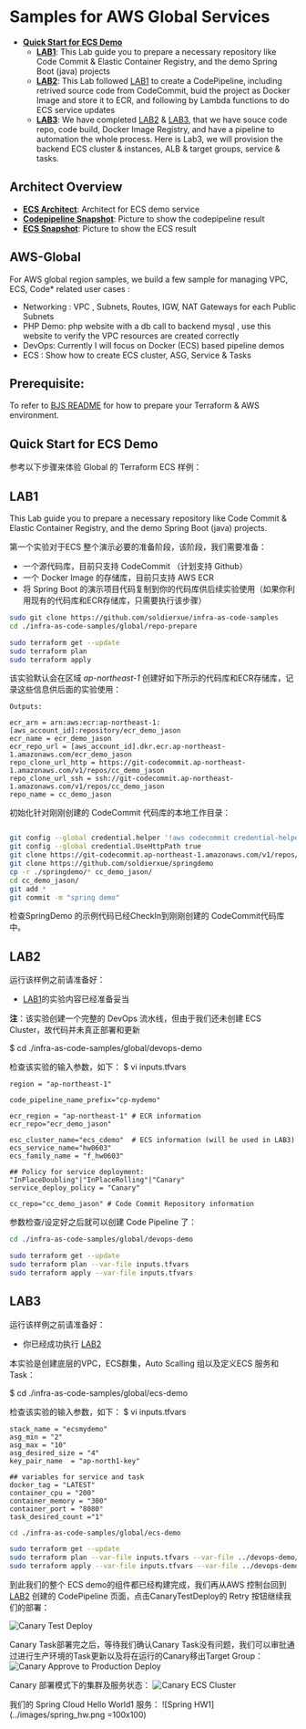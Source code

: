 Samples for AWS Global Services
===============================
- **[Quick Start for ECS Demo](#quick-start-ecs)**
  - **[LAB1](#lab1)**: This Lab guide you to prepare a necessary repository like Code Commit & Elastic Container Registry, and the demo Spring Boot (java) projects
  - [**LAB2**](#lab2): This Lab followed [LAB1](#lab1) to create a CodePipeline, including retrived source code from CodeCommit, buid the project as Docker Image and store it to ECR, and following by Lambda functions to do ECS service updates
  - [**LAB3**](#lab3): We have completed [LAB2](#lab2) & [LAB3](#lab3), that we have souce code repo, code build, Docker Image Registry, and have a pipeline to automation the whole process. Here is Lab3, we will provision the backend ECS cluster & instances, ALB & target groups, service & tasks.

Architect Overview
------------------
- **[ECS Architect](#ecs-architect)**: Architect for ECS demo service
- **[Codepipeline Snapshot](#codepipeline-snapshot)**: Picture to show the codepipeline result
- **[ECS Snapshot](#ecs-snapshot)**: Picture to show the ECS result


AWS-Global
---------
For AWS global region samples, we build a few sample for managing VPC, ECS, Code* related user cases :

- Networking : VPC , Subnets, Routes, IGW, NAT Gateways for each Public Subnets
- PHP Demo: php website with a db call to backend mysql , use this website to verify the VPC resources are created correctly
- DevOps: Currently I will focus on Docker (ECS) based pipeline demos
- ECS : Show how to create ECS cluster, ASG, Service & Tasks


Prerequisite:
-------------
To refer to [BJS README](https://github.com/soldierxue/infra-as-code-samples) for how to prepare your Terraform & AWS environment.


Quick Start for ECS Demo
------------------------

参考以下步骤来体验 Global 的 Terraform ECS 样例：

LAB1
----
This Lab guide you to prepare a necessary repository like Code Commit & Elastic Container Registry, and the demo Spring Boot (java) projects.

第一个实验对于ECS 整个演示必要的准备阶段，该阶段，我们需要准备：
- 一个源代码库，目前只支持 CodeCommit （计划支持 Github）
- 一个 Docker Image 的存储库，目前只支持 AWS ECR
- 将 Spring Boot 的演示项目代码复制到你的代码库供后续实验使用（如果你利用现有的代码库和ECR存储库，只需要执行该步骤）


```sh
sudo git clone https://github.com/soldierxue/infra-as-code-samples
cd ./infra-as-code-samples/global/repo-prepare

sudo terraform get --update
sudo terraform plan 
sudo terraform apply
```

该实验默认会在区域 *ap-northeast-1* 创建好如下所示的代码库和ECR存储库，记录这些信息供后面的实验使用：


```hcl
Outputs:

ecr_arn = arn:aws:ecr:ap-northeast-1:[aws_account_id]:repository/ecr_demo_jason
ecr_name = ecr_demo_jason
ecr_repo_url = [aws_account_id].dkr.ecr.ap-northeast-1.amazonaws.com/ecr_demo_jason
repo_clone_url_http = https://git-codecommit.ap-northeast-1.amazonaws.com/v1/repos/cc_demo_jason
repo_clone_url_ssh = ssh://git-codecommit.ap-northeast-1.amazonaws.com/v1/repos/cc_demo_jason
repo_name = cc_demo_jason
```

初始化针对刚刚创建的 CodeCommit 代码库的本地工作目录：

```sh

git config --global credential.helper '!aws codecommit credential-helper $@'
git config --global credential.UseHttpPath true
git clone https://git-codecommit.ap-northeast-1.amazonaws.com/v1/repos/cc_demo_jason
git clone https://github.com/soldierxue/springdemo
cp -r ./springdemo/* cc_demo_jason/
cd cc_demo_jason/
git add *
git commit -m "spring demo"

```

检查SpringDemo 的示例代码已经CheckIn到刚刚创建的 CodeCommit代码库中。

LAB2
----
运行该样例之前请准备好：
- [LAB1](#lab1)的实验内容已经准备妥当

**注**：该实验创建一个完整的 DevOps 流水线，但由于我们还未创建 ECS Cluster，故代码并未真正部署和更新

$ cd ./infra-as-code-samples/global/devops-demo

检查该实验的输入参数，如下：
$ vi inputs.tfvars

```hcl
region = "ap-northeast-1"

code_pipeline_name_prefix="cp-mydemo" 

ecr_region = "ap-northeast-1" # ECR information
ecr_repo="ecr_demo_jason"

esc_cluster_name="ecs_cdemo"  # ECS information (will be used in LAB3)
ecs_service_name="hw0603"
ecs_family_name = "f_hw0603"

## Policy for service deployment: "InPlaceDoubling"|"InPlaceRolling"|"Canary"
service_deploy_policy = "Canary"

cc_repo="cc_demo_jason" # Code Commit Repository information
```
参数检查/设定好之后就可以创建 Code Pipeline 了：

```sh
cd ./infra-as-code-samples/global/devops-demo

sudo terraform get --update
sudo terraform plan --var-file inputs.tfvars
sudo terraform apply --var-file inputs.tfvars
```

LAB3
----
运行该样例之前请准备好：
- 你已经成功执行 [LAB2](#lab2)

本实验是创建底层的VPC，ECS群集，Auto Scalling 组以及定义ECS 服务和Task：

$ cd ./infra-as-code-samples/global/ecs-demo

检查该实验的输入参数，如下：
$ vi inputs.tfvars

```hcl
stack_name = "ecsmydemo"
asg_min = "2"
asg_max = "10"
asg_desired_size = "4"
key_pair_name  = "ap-north1-key"

## variables for service and task
docker_tag = "LATEST"
container_cpu = "200"
container_memory = "300"
container_port = "8080"
task_desired_count ="1"
```

```sh
cd ./infra-as-code-samples/global/ecs-demo

sudo terraform get --update
sudo terraform plan --var-file inputs.tfvars --var-file ../devops-demo/inputs.tfvars
sudo terraform apply --var-file inputs.tfvars --var-file ../devops-demo/inputs.tfvars
```

到此我们的整个 ECS demo的组件都已经构建完成，我们再从AWS 控制台回到 [LAB2](#lab2) 创建的 CodePipeline 页面，点击CanaryTestDeploy的 Retry 按钮继续我们的部署：

![Canary Test Deploy](../images/resume_from_canarytest.png)

Canary Task部署完之后，等待我们确认Canary Task没有问题，我们可以审批通过进行生产环境的Task更新以及将在运行的Canary移出Target Group：
![Canary Approve to Production Deploy](../images/canary_approve_to_prod.png)

Canary 部署模式下的集群及服务状态：
![Canary ECS Cluster](../images/ecs_cluster_services.png)

我们的 Spring Cloud Hello World1 服务：
![Spring HW1](../images/spring_hw.png =100x100)